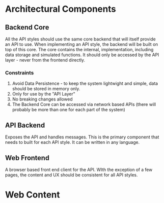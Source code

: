 # Architectural Components

## Backend Core
All the API styles should use the same core backend that will itself provide an API to use.  When implementing an API style, the backend will be built on top of this core.  The core contains the internal, implementation, including data storage and simulated functions.  It should only be accessed by the API layer - never from the frontend directly.

### Constraints
1.  Avoid Data Persistence - to keep the system lightwight and simple, data should be stored in memory only.
1.  Only for use by the "API Layer"
1.  No breaking changes allowed
1.  The Backend Core can be accessed via network based APIs (there will probably be more than one for each part of the system)

## API Backend
Exposes the API and handles messages.  This is the primary component that needs to built for each API style.  It can be written in any language.

## Web Frontend
A browser based front end client for the API.  WIth the exception of a few pages, the content and UX should be consistent for all API styles.  

# Web Content

## 

